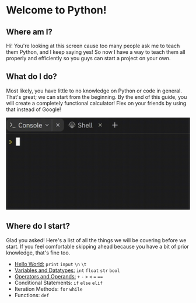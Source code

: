 # Welcome to Python!

## Where am I?

Hi! You're looking at this screen cause too many people ask me to teach them Python, and I keep saying yes! So now I have a way to teach them all properly and efficiently so you guys can start a project on your own.

## What do I do?

Most likely, you have little to no knowledge on Python or code in general. That's great; we can start from the beginning. By the end of this guide, you will create a completely functional calculator! Flex on your friends by using that instead of Google!

![Python Calculator Example](pythoncalc.gif)

## Where do I start?

Glad you asked! Here's a list of all the things we will be covering before we start. If you feel comfortable skipping ahead because you have a bit of prior knowledge, that's fine too.



- [Hello World:](hello-world.md)
`print` `input` `\n` `\t`
- [Variables and Datatypes:]()
`int` `float` `str` `bool`
- [Operators and Operands:]()
`+` `-` `>` `<` `=` `==`
- Conditional Statements:
`if` `else` `elif`
- Iteration Methods:
`for` `while`
- Functions:
`def`

